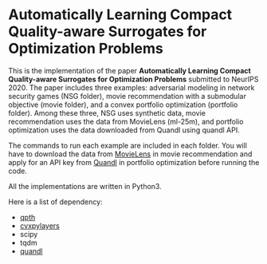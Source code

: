 # Automatically Learning Compact Quality-aware Surrogates for Optimization Problems

This is the implementation of the paper **Automatically Learning Compact Quality-aware Surrogates for Optimization Problems** submitted to NeurIPS 2020. The paper includes three examples: adversarial modeling in network security games (NSG folder), movie recommendation with a submodular objective (movie folder), and a convex portfolio optimization (portfolio folder). Among these three, NSG uses synthetic data, movie recommendation uses the data from MovieLens (ml-25m), and portfolio optimization uses the data downloaded from Quandl using quandl API.

The commands to run each example are included in each folder. You will have to download the data from [MovieLens](https://grouplens.org/datasets/movielens/) in movie recommendation and apply for an API key from [Quandl](https://docs.quandl.com/docs/getting-started) in portfolio optimization before running the code.

All the implementations are written in Python3.

Here is a list of dependency:
- [qpth](https://locuslab.github.io/qpth/)
- [cvxpylayers](https://github.com/cvxgrp/cvxpylayers)
- scipy
- tqdm
- [quandl](https://pypi.org/project/Quandl/)

